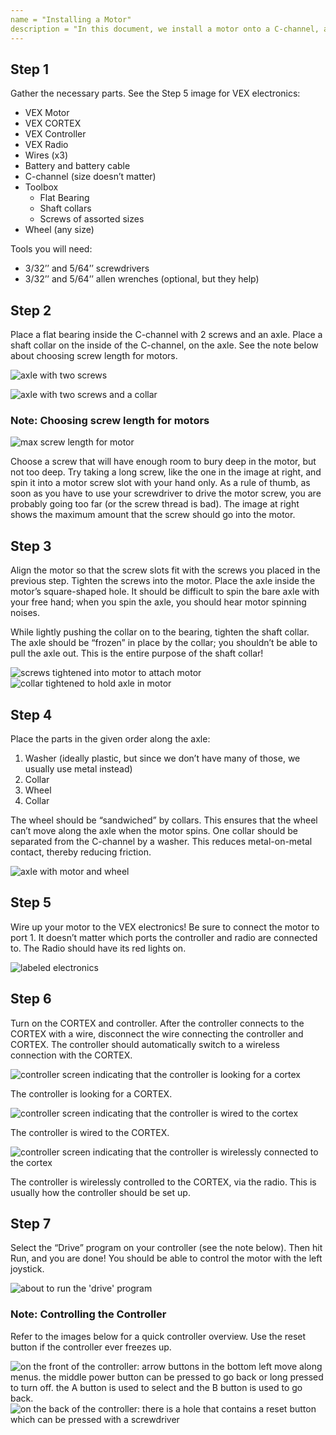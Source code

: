 ```yaml
---
name = "Installing a Motor"
description = "In this document, we install a motor onto a C-channel, and then control it with a built-in VEX program."
---
```


## Step 1

Gather the necessary parts. See the Step 5 image for VEX electronics:

- VEX Motor
- VEX CORTEX
- VEX Controller
- VEX Radio
- Wires (x3)
- Battery and battery cable
- C-channel (size doesn’t matter)
- Toolbox
  - Flat Bearing
  - Shaft collars
  - Screws of assorted sizes
- Wheel (any size)

Tools you will need:

- 3/32’’ and 5/64’’ screwdrivers
- 3/32’’ and 5/64’’ allen wrenches (optional, but they help)

## Step 2

Place a flat bearing inside the C-channel with 2 screws and an axle. Place a shaft collar on the inside of the C-channel, on the axle. See the note below about choosing screw length for motors.

<div class="row-container">
  <div><p><img src="./1-2-1.png" alt="axle with two screws"></p></div>
  <div><p><img alt="axle with two screws and a collar" src="./1-2-2.png"></p></div>
</div>

### Note: Choosing screw length for motors

<div class="row-container">
  <div><p><img src="./1-2-3.png" alt="max screw length for motor"></p></div>
</div>

Choose a screw that will have enough room to bury deep in the motor, but not too deep. Try taking a long screw, like the one in the image at right, and spin it into a motor screw slot with your hand only. As a rule of thumb, as soon as you have to use your screwdriver to drive the motor screw, you are probably going too far (or the screw thread is bad). The image at right shows the maximum amount that the screw should go into the motor.

## Step 3

Align the motor so that the screw slots fit with the screws you placed in the previous step. Tighten the screws into the motor. Place the axle inside the motor’s square-shaped hole. It should be difficult to spin the bare axle with your free hand; when you spin the axle, you should hear motor spinning noises.

While lightly pushing the collar on to the bearing, tighten the shaft collar. The axle should be “frozen” in place by the collar; you shouldn’t be able to pull the axle out. This is the entire purpose of the shaft collar!

<div class="row-container">
  <div><img src="./1-3-1.png" alt="screws tightened into motor to attach motor"></div>
  <div><img src="./1-3-2.png" alt="collar tightened to hold axle in motor"></div>
</div>

## Step 4

Place the parts in the given order along the axle:

1. Washer (ideally plastic, but since we don’t have many of those, we usually use metal instead)
2. Collar
3. Wheel
4. Collar

The wheel should be “sandwiched” by collars. This ensures that the wheel can’t move along the axle when the motor spins. One collar should be separated from the C-channel by a washer. This reduces metal-on-metal contact, thereby reducing friction.

<div class="row-container">
  <div><p><img src="./1-4-1.png" alt="axle with motor and wheel"></p></div>
</div>

## Step 5

Wire up your motor to the VEX electronics! Be sure to connect the motor to port 1. It doesn’t matter which ports the controller and radio are connected to. The Radio should have its red lights on.

<div class="row-container">
  <div><p><img src="./1-5-1.png" alt="labeled electronics"></p></div>
</div>

## Step 6

Turn on the CORTEX and controller. After the controller connects to the CORTEX with a wire, disconnect the wire connecting the controller and CORTEX. The controller should automatically switch to a wireless connection with the CORTEX.

<div class="row-container">
  <div><p><img src="./1-6-1.png" alt="controller screen indicating that the controller is looking for a cortex"></p><p>The controller is looking for a CORTEX.</p></div>
  <div><p><img src="./1-6-2.png" alt="controller screen indicating that the controller is wired to the cortex"></p><p>The controller is wired to the CORTEX.</p></div>
  <div><p><img src="./1-6-3.png" alt="controller screen indicating that the controller is wirelessly connected to the cortex"></p><p>The controller is wirelessly controlled to the CORTEX, via the radio. This is usually how the controller should be set up.</p></div>
</div>

## Step 7

Select the “Drive” program on your controller (see the note below). Then hit Run, and you are done! You should be able to control the motor with the left joystick.

![about to run the 'drive' program](./1-7-1.png)

### Note: Controlling the Controller

Refer to the images below for a quick controller overview. Use the reset button if the controller ever freezes up.

<div class="row-container">
  <div><img src="./1-7-2.png" alt="on the front of the controller: arrow buttons in the bottom left move along menus. the middle power button can be pressed to go back or long pressed to turn off. the A button is used to select and the B button is used to go back." /></div>
  <div><img src="./1-7-3.png" alt="on the back of the controller: there is a hole that contains a reset button which can be pressed with a screwdriver" /></div>
</div>
